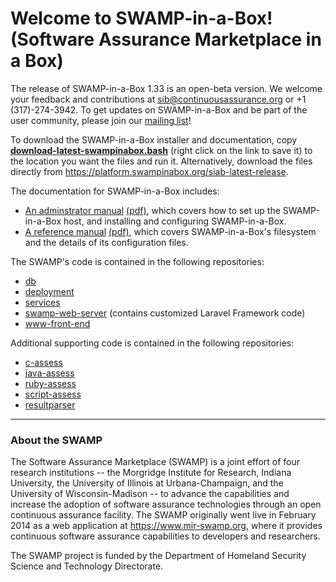 # Welcome to SWAMP-in-a-Box! (Software Assurance Marketplace in a Box)

The release of SWAMP-in-a-Box 1.33 is an open-beta version. We welcome your
feedback and contributions at sib@continuousassurance.org or +1 (317)-274-3942.
To get updates on SWAMP-in-a-Box and be part of the user community, please join our
[mailing list](https://lists.cosalab.org/mailman/listinfo/swampinabox "SWAMP Mailing List")!

To download the SWAMP-in-a-Box installer and documentation, copy
**[download-latest-swampinabox.bash](https://raw.githubusercontent.com/mirswamp/deployment/master/swampinabox/distribution/util/download-latest-swampinabox.bash)** (right click on the link to save it)
to the location you want the files and run it.
Alternatively, download the files directly from <https://platform.swampinabox.org/siab-latest-release>.

The documentation for SWAMP-in-a-Box includes:

- [An adminstrator manual](https://platform.swampinabox.org/siab-latest-release/administrator_manual.html)
  [(pdf)](https://platform.swampinabox.org/siab-latest-release/administrator_manual.pdf),
  which covers how to set up the SWAMP-in-a-Box host, and installing and configuring SWAMP-in-a-Box.
- [A reference manual](https://platform.swampinabox.org/siab-latest-release/reference_manual.html)
  [(pdf)](https://platform.swampinabox.org/siab-latest-release/reference_manual.pdf),
  which covers SWAMP-in-a-Box's filesystem and the details of its configuration files.

The SWAMP's code is contained in the following repositories:

- [db](https://github.com/mirswamp/db)
- [deployment](https://github.com/mirswamp/deployment)
- [services](https://github.com/mirswamp/services)
- [swamp-web-server](https://github.com/mirswamp/swamp-web-server) (contains customized Laravel Framework code)
- [www-front-end](https://github.com/mirswamp/www-front-end)

Additional supporting code is contained in the following repositories:

- [c-assess](https://github.com/mirswamp/c-assess)
- [java-assess](https://github.com/mirswamp/java-assess)
- [ruby-assess](https://github.com/mirswamp/ruby-assess)
- [script-assess](https://github.com/mirswamp/script-assess)
- [resultparser](https://github.com/mirswamp/resultparser)

----------------------------------------------------------------------------

### About the SWAMP

The Software Assurance Marketplace (SWAMP) is a joint effort of four
research institutions -- the Morgridge Institute for Research, Indiana
University, the University of Illinois at Urbana-Champaign, and the
University of Wisconsin-Madison -- to advance the capabilities and increase
the adoption of software assurance technologies through an open continuous
assurance facility. The SWAMP originally went live in February 2014 as a web
application at <https://www.mir-swamp.org>, where it provides continuous
software assurance capabilities to developers and researchers.

The SWAMP project is funded by the Department of Homeland Security Science
and Technology Directorate.
